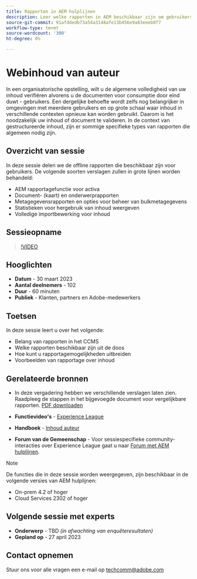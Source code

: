```yaml
---
title: Rapporten in AEM hulplijnen
description: Leer welke rapporten in AEM beschikbaar zijn om gebruikers te helpen de kwaliteit van de inhoud te verbeteren.
source-git-commit: 91afddedb73a54a3148afe13b456e9a83eeeb0f7
workflow-type: tm+mt
source-wordcount: '300'
ht-degree: 0%

---
```


# Webinhoud van auteur

In een organisatorische opstelling, wilt u de algemene volledigheid van uw inhoud verifiëren alvorens u de documenten voor consumptie door eind duwt - gebruikers. Een dergelijke behoefte wordt zelfs nog belangrijker in omgevingen met meerdere gebruikers en op grote schaal waar inhoud in verschillende contexten opnieuw kan worden gebruikt. Daarom is het noodzakelijk uw inhoud of document te valideren. In de context van gestructureerde inhoud, zijn er sommige specifieke types van rapporten die algemeen nodig zijn.


## Overzicht van sessie

In deze sessie delen we de offline rapporten die beschikbaar zijn voor gebruikers. De volgende soorten verslagen zullen in grote lijnen worden behandeld:
- AEM rapportagefunctie voor activa
- Document- (kaart) en onderwerprapporten
- Metagegevensrapporten en opties voor beheer van bulkmetagegevens
- Statistieken voor hergebruik van inhoud weergeven
- Volledige importbewerking voor inhoud


## Sessieopname

>[!VIDEO](https://video.tv.adobe.com/v/3417529/guides--reporting-reporting?quality=12&learn=on)


## Hooglichten

- **Datum** - 30 maart 2023
- **Aantal deelnemers** - 102
- **Duur** - 60 minuten
- **Publiek** - Klanten, partners en Adobe-medewerkers


## Toetsen

In deze sessie leert u over het volgende:
- Belang van rapporten in het CCMS
- Welke rapporten beschikbaar zijn uit de doos
- Hoe kunt u rapportagemogelijkheden uitbreiden
- Voorbeelden van rapportage over inhoud


## Gerelateerde bronnen

- In deze vergadering hebben we verschillende verslagen laten zien. Raadpleeg de stappen in het bijgevoegde document voor vergelijkbare rapporten. [PDF downloaden](./assets/aem-guides-expert-session-reports-documentation.pdf)

- **Functievideo&#39;s** -  [Experience League](https://experienceleague.adobe.com/docs/experience-manager-guides-learn/videos/output-generation/working-with-reports.html?lang=en)

- **Handboek** - [Inhoud auteur](https://help.adobe.com/en_US/xml-documentation-for-adobe-experience-manager/index.html#t=DXML-master-map%2Freports-intro.html)

- **Forum van de Gemeenschap** - Voor sessiespecifieke community-interacties over Experience League gaat u naar  [Forum met AEM hulplijnen](https://experienceleaguecommunities.adobe.com/t5/experience-manager-guides/bd-p/xml-documentation-discussions).

>[!NOTE]
>
> De functies die in deze sessie worden weergegeven, zijn beschikbaar in de volgende versies van AEM hulplijnen:
> - On-prem 4.2 of hoger
> - Cloud Services 2302 of hoger



## Volgende sessie met experts

- **Onderwerp** - TBD *(in afwachting van enquêteresultaten)*
- **Gepland op** - 27 april 2023


## Contact opnemen

Stuur ons voor alle vragen een e-mail op <techcomm@adobe.com>

